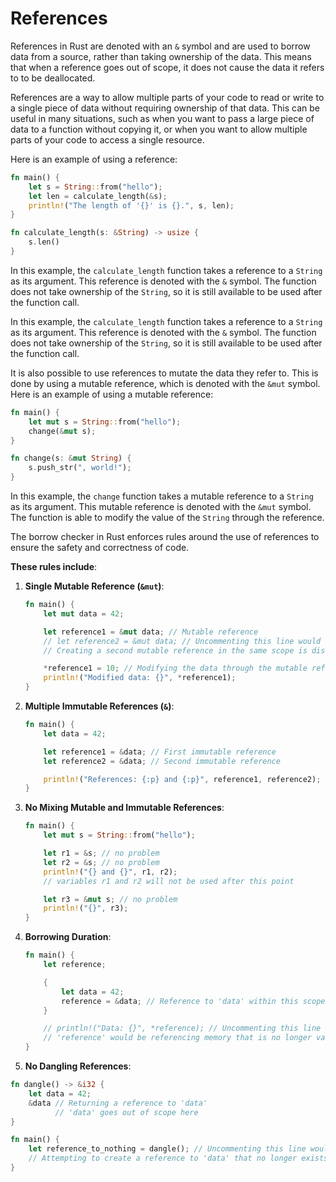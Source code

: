 # References

References in Rust are denoted with an `&` symbol and are used to borrow data from a source, rather than taking ownership of the data. This means that when a reference goes out of scope, it does not cause the data it refers to to be deallocated.

References are a way to allow multiple parts of your code to read or write to a single piece of data without requiring ownership of that data. This can be useful in many situations, such as when you want to pass a large piece of data to a function without copying it, or when you want to allow multiple parts of your code to access a single resource.

Here is an example of using a reference:

```rust
fn main() {
    let s = String::from("hello");
    let len = calculate_length(&s);
    println!("The length of '{}' is {}.", s, len);
}

fn calculate_length(s: &String) -> usize {
    s.len()
}
```

In this example, the `calculate_length` function takes a reference to a `String` as its argument. This reference is denoted with the `&` symbol. The function does not take ownership of the `String`, so it is still available to be used after the function call.

In this example, the `calculate_length` function takes a reference to a `String` as its argument. This reference is denoted with the `&` symbol. The function does not take ownership of the `String`, so it is still available to be used after the function call.

It is also possible to use references to mutate the data they refer to. This is done by using a mutable reference, which is denoted with the `&mut` symbol. Here is an example of using a mutable reference:

```rust
fn main() {
    let mut s = String::from("hello");
    change(&mut s);
}

fn change(s: &mut String) {
    s.push_str(", world!");
}
```

In this example, the `change` function takes a mutable reference to a `String` as its argument. This mutable reference is denoted with the `&mut` symbol. The function is able to modify the value of the `String` through the reference.

The borrow checker in Rust enforces rules around the use of references to ensure the safety and correctness of code.

**These rules include**:

1. **Single Mutable Reference (`&mut`)**:

   ```rs
   fn main() {
       let mut data = 42;

       let reference1 = &mut data; // Mutable reference
       // let reference2 = &mut data; // Uncommenting this line would cause a compile-time error
       // Creating a second mutable reference in the same scope is disallowed

       *reference1 = 10; // Modifying the data through the mutable reference
       println!("Modified data: {}", *reference1);
   }
   ```

2. **Multiple Immutable References (`&`)**:

   ```rs
   fn main() {
       let data = 42;

       let reference1 = &data; // First immutable reference
       let reference2 = &data; // Second immutable reference

       println!("References: {:p} and {:p}", reference1, reference2);
   }
   ```

3. **No Mixing Mutable and Immutable References**:

   ```rs
   fn main() {
       let mut s = String::from("hello");

       let r1 = &s; // no problem
       let r2 = &s; // no problem
       println!("{} and {}", r1, r2);
       // variables r1 and r2 will not be used after this point

       let r3 = &mut s; // no problem
       println!("{}", r3);
   }
   ```

4. **Borrowing Duration**:

   ```rs
   fn main() {
       let reference;

       {
           let data = 42;
           reference = &data; // Reference to 'data' within this scope
       }

       // println!("Data: {}", *reference); // Uncommenting this line would cause a compile-time error
       // 'reference' would be referencing memory that is no longer valid
   }
   ```

5. **No Dangling References**:

```rs
fn dangle() -> &i32 {
    let data = 42;
    &data // Returning a reference to 'data'
          // 'data' goes out of scope here
}

fn main() {
    let reference_to_nothing = dangle(); // Uncommenting this line would cause a compile-time error
    // Attempting to create a reference to 'data' that no longer exists
}
```
